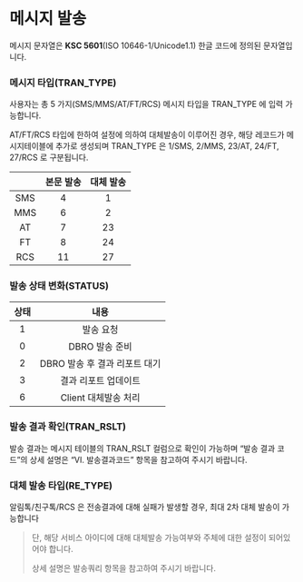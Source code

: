 # 메시지 발송

메시지 문자열은 **KSC 5601**(ISO 10646-1/Unicode1.1) 한글 코드에 정의된 문자열입니다.



### 메시지 타입(TRAN\_TYPE)

사용자는 총 5 가지(SMS/MMS/AT/FT/RCS) 메시지 타입을 TRAN\_TYPE 에 입력 가능합니다.

AT/FT/RCS 타입에 한하여 설정에 의하여 대체발송이 이루어진 경우, 해당 레코드가 메시지테이블에 추가로 생성되며 TRAN\_TYPE 은 1/SMS, 2/MMS, 23/AT, 24/FT, 27/RCS 로 구분됩니다.



|     | 본문 발송 | 대체 발송 |
| :-: | :---: | :---: |
| SMS |   4   |   1   |
| MMS |   6   |   2   |
|  AT |   7   |   23  |
|  FT |   8   |   24  |
| RCS |   11  |   27  |



### 발송 상태 변화(STATUS)

|  상태 |          내용         |
| :-: | :-----------------: |
|  1  |        발송 요청        |
|  0  |      DBRO 발송 준비     |
|  2  | DBRO 발송 후 결과 리포트 대기 |
|  3  |     결과 리포트 업데이트     |
|  6  |   Client 대체발송 처리    |



### 발송 결과 확인(TRAN\_RSLT)

발송 결과는 메시지 테이블의 TRAN\_RSLT 컬럼으로 확인이 가능하며 “발송 결과 코드”의 상세 설명은 “VI. 발송결과코드” 항목을 참고하여 주시기 바랍니다.



### 대체 발송 타입(RE\_TYPE)

알림톡/친구톡/RCS 은 전송결과에 대해 실패가 발생할 경우, 최대 2차 대체 발송이 가능합니다

> 단, 해당 서비스 아이디에 대해 대체발송 가능여부와 주체에 대한 설정이 되어있어야 합니다.
>
> 상세 설명은 발송쿼리 항목을 참고하여 주시기 바랍니다.









